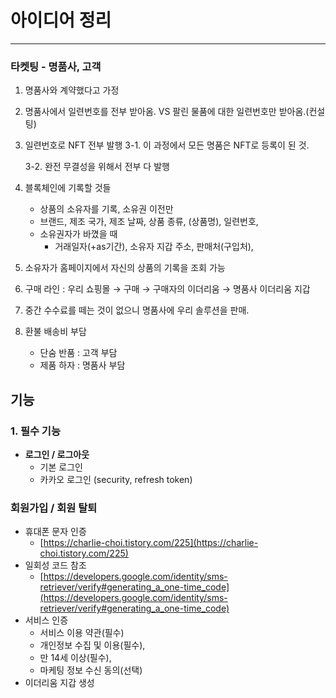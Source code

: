 # 아이디어 정리

---

### 타켓팅 - 명품사, 고객

1. 명품사와 계약했다고 가정
2. 명품사에서 일련번호를 전부 받아옴. VS 팔린 물품에 대한 일련번호만 받아옴.(컨설팅)
3. 일련번호로 NFT 전부 발행
3-1. 이 과정에서 모든 명품은 NFT로 등록이 된 것.
    
    3-2. 완전 무결성을 위해서 전부 다 발행
    
4. 블록체인에 기록할 것들
    - 상품의 소유자를 기록, 소유권 이전만
    - 브랜드, 제조 국가, 제조 날짜, 상품 종류, (상품명), 일련번호,
    - 소유권자가 바꼈을 때
        - 거래일자(+as기간), 소유자 지갑 주소, 판매처(구입처),

1. 소유자가 홈페이지에서 자신의 상품의 기록을 조회 가능
2. 구매 라인 : 우리 쇼핑몰 → 구매 → 구매자의 이더리움 → 명품사 이더리움 지갑
3. 중간 수수료를 떼는 것이 없으니 명품사에 우리 솔루션을 판매.
4. 환불 배송비 부담
    - 단숨 반품 : 고객 부담
    - 제품 하자 : 명품사 부담



## 기능

### 1. 필수 기능

- **로그인 / 로그아웃**
    - 기본 로그인
    - 카카오 로그인 (security, refresh token)
    

### **회원가입 / 회원 탈퇴**

- 휴대폰 문자 인증
    - [https://charlie-choi.tistory.com/225](https://charlie-choi.tistory.com/225)
- 일회성 코드 참조
    - [https://developers.google.com/identity/sms-retriever/verify#generating_a_one-time_code](https://developers.google.com/identity/sms-retriever/verify#generating_a_one-time_code)
- 서비스 인증
    - 서비스 이용 약관(필수)
    - 개인정보 수집 및 이용(필수),
    - 만 14세 이상(필수),
    - 마케팅 정보 수신 동의(선택)
- 이더리움 지갑 생성